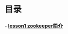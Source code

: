
# 目录
### - [lesson1 zookeeper简介](https://github.com/yancongcong1/study-log/tree/master/zookeeper/lesson1)